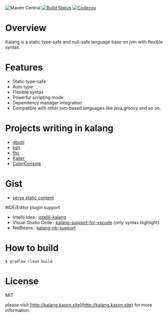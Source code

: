 ![Maven Central](https://img.shields.io/maven-central/v/site.kason.kalang/kalang-compiler.svg)
[![Build Status](https://travis-ci.org/kasonyang/kalang.svg)](https://travis-ci.org/kasonyang/kalang)
[![Codecov](https://img.shields.io/codecov/c/github/kasonyang/kalang.svg)](https://codecov.io/gh/kasonyang/kalang)

# Overview

Kalang is a static type-safe and null-safe language base on jvm with flexible syntax.

# Features

* Static type-safe
* Auto type
* Flexible syntax
* Powerful scripting mode
* Dependency manager integration
* Compatible with other jvm-based languages like java,groovy and so on.

# Projects writing in kalang

* [dbutil](https://github.com/kasonyang/dbutil)
* [ksh](https://github.com/kasonyang/ksh)
* [fhc](https://github.com/kasonyang/fhc)
* [Kailer](https://github.com/kasonyang/kailer)
* [ColorConsole](https://github.com/kasonyang/color-console)

# Gist

* [serve static content](https://gist.github.com/kasonyang/f3d8364161144b0c49f9caf3a7b42272)

#IDE/Editor plugin support

* Intellij Idea : [intellij-kalang](https://github.com/kasonyang/intellij-kalang)
* Visual Studio Code : [kalang-support-for-vscode](https://github.com/kasonyang/kalang-support-for-vscode) (only syntax highlight)
* NetBeans : [kalang-nb-support](https://github.com/kasonyang/kalang-nb-support) 


# How to build

    $ gradlew clean build

# License

MIT

please visit [http://kalang.kason.site](http://kalang.kason.site) for more information.
